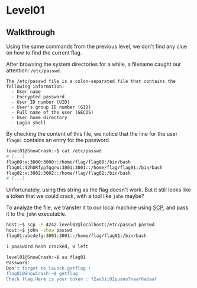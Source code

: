 # Level01

## Walkthrough

Using the same commands from the previous level, we don't find any clue on how to find the current flag.

After browsing the system directories for a while, a filename caught our attention: `/etc/passwd`.  

```Traditionally, the /etc/passwd file is used to keep track of every registered user that has access to a system.
The /etc/passwd file is a colon-separated file that contains the following information:
  - User name
  - Encrypted password
  - User ID number (UID)
  - User's group ID number (GID)
  - Full name of the user (GECOS)
  - User home directory
  - Login shell
```

By checking the content of this file, we notice that the line for the user `flag01` contains an entry for the password.

```bash
level01@SnowCrash:~$ cat /etc/passwd
# [...]
flag00:x:3000:3000::/home/flag/flag00:/bin/bash
flag01:42hDRfypTqqnw:3001:3001::/home/flag/flag01:/bin/bash
flag02:x:3002:3002::/home/flag/flag02:/bin/bash
# [...]
```
Unfortunately, using this string as the flag doesn't work. But it still looks like a token that we could crack, with a tool like `john` maybe?

To analyze the file, we transfer it to our local machine using [SCP](https://en.wikipedia.org/wiki/Secure_copy_protocol), and pass it to the `john` executable.

```bash
host:~$ scp -P 4242 level02@localhost:/etc/passwd passwd
host:~$ john -show passwd
flag01:abcdefg:3001:3001::/home/flag/flag01:/bin/bash

1 password hash cracked, 0 left
```

```bash
level01@SnowCrash:~$ su flag01
Password: 
Don't forget to launch getflag !
flag01@SnowCrash:~$ getflag
Check flag.Here is your token : f2av5il02puano7naaf6adaaf
```
